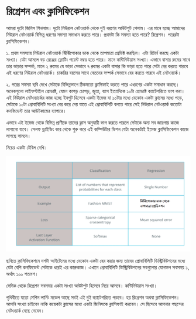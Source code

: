 # রিগ্রেশন এবং ক্লাসিফিকেশন

আমরা দুটো জিনিস শিখলাম। দুটো নিউরাল নেটওয়ার্ক থেকে দুই ধরণের আউটপুট পেলাম। এর মানে হচ্ছে আমাদের নিউরাল নেটওয়ার্ক বিভিন্ন ধরণের সমস্যা সমাধান করতে পারে। প্রথমটা কি সমস্যা হতে পারে?  রিগ্রেশন। পরেরটা  ক্লাসিফিকেশন। 

১. প্রথম সমস্যায় নিউরাল নেটওয়ার্ক ঝিঁঝিঁপোকার ডাক থেকে তাপমাত্রা প্রেডিক্ট করছিল। এটা রিটার্ন করছে একটা সংখ্যা। যেটা আসলে বড় রেঞ্জের ফ্লোটিং পয়েন্ট নম্বর হতে পারে। মানে কন্টিনিউয়াস সংখ্যা। এভাবে বাসার রুমের সাথে তার ভাড়ার সম্পর্ক, মানে ২ রুমের যে ভাড়া সেভাবে ৭ রুমের একটা বাসার কি ভাড়া হতে পারে সেটা বের করতে পারবে এই ধরণের নিউরাল নেটওয়ার্ক। চাকরির বয়সের সাথে বেতনের সম্পর্ক সেভাবে বের করতে পারবে এই নেটওয়ার্ক। 

২. পরের সমস্যা ছবি দেখে সেটাকে বিভিন্নভাগে ঠিকমতো ক্লাসিফাই করতে পারে এধরণের একটা সমাধান করছে। অনেকগুলো লাইফস্টাইল প্রোডাক্ট, যেমন কাপড় চোপড়, জুতা, ব্যাগ ইত্যাদিকে ১০টা প্রোডাক্ট ক্যাটেগরিতে ভাগ করা। এই নিউরাল নেটওয়ার্কের কাজ হচ্ছে ইনপুট হিসেবে একটা ইমেজ যা ১০টার মধ্যে যেকোন একটা ক্লাসের মধ্যে পড়ে, সেটাকে ১০টা প্রোবাবিলিটি সংখ্যা বের করে দেয় যাতে এই প্রোবাবিলিটি বলতে পারে সেই নিউরাল নেটওয়ার্ক কতোটা কনফিডেন্ট তার আউটকামের ব্যাপারে। 

এভাবে এই ইমেজ থেকে বিভিন্ন প্রাণীকে তাদের ক্লাস অনুযায়ী ভাগ করতে পারলে সেটাকে অন্য সব জায়গায় কাজে লাগানো যাবে। সেলফ ড্রাইভিং কার  থেকে শুরু করে এই কম্পিউটার ভিশন যেটা অনেকটাই ইমেজ ক্লাসিফিকেশন কাজে লাগছে সামনে। 

নিচের একটা টেবিল দেখি।

![&#x99A;&#x9BF;&#x9A4;&#x9CD;&#x9B0;: &#x995;&#x9CD;&#x9B2;&#x9BE;&#x9B8;&#x9BF;&#x9AB;&#x9BF;&#x995;&#x9C7;&#x9B6;&#x9A8; &#x98F;&#x9AC;&#x982; &#x9B0;&#x9BF;&#x997;&#x9CD;&#x9B0;&#x9C7;&#x9B8;&#x9A8; &#x989;&#x9A6;&#x9BE;&#x9B9;&#x9B0;&#x9A3;&#x9C7;&#x9B0; &#x9A4;&#x9C1;&#x9B2;&#x9A8;&#x9BE; ](../.gitbook/assets/cat8.png)

ছবিতে ক্লাসিফিকেশনে দশটা  আইটেমের মধ্যে যেকোন একটা বের করার জন্য তাদের প্রোবাবিলিটি ডিস্ট্রিবিউশনের মধ্যে যেটা বেশি কনফিডেন্ট সেটাকে ধরেই এর কারুকাজ। এখানে প্রোবাবিলিটি ডিস্ট্রিবিউশনের সবগুলোর যোগফল সবসময় ১, অর্থাৎ ১০০ শতাংশ। 

সেদিক থেকে রিগ্রেশন সবসময় একটা সংখ্যা আউটপুট হিসেবে নিয়ে আসবে। কন্টিনিউয়াস সংখ্যা। 

পৃথিবীতে যতো মেশিন লার্নিং মডেল আছে সবই এই দুই ক্যাটেগরিতে পড়বে। হয় রিগ্রেশন অথবা ক্লাসিফিকেশন। আপনি সংখ্যা চাইবেন নাকি কয়েকটা ক্লাসের মধ্যে একটা জিনিসকে ক্লাসিফাই করবেন। সে হিসেবে আপনার পছন্দের নেটওয়ার্ক বেছে নেবেন। 

 

